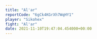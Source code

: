 ```yaml
---
title: "Al'ar"
reportCode: "6gCk4KGrXh7WqHY1"
player: "Sikohex"
fight: "Al'ar"
date: 2021-11-10T19:47:04.454000+00:00
---
```

